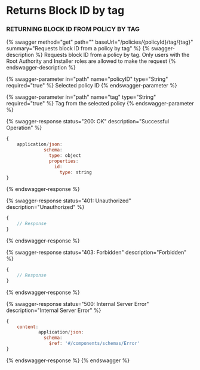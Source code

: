# Returns Block ID by tag

### RETURNING BLOCK ID FROM POLICY BY TAG

{% swagger method="get" path="" baseUrl="/policies/{policyId}/tag/{tag}" summary="Requests block ID from a policy by tag" %}
{% swagger-description %}
Requests block ID from a policy by tag. Only users with the Root Authority and Installer roles are allowed to make the request
{% endswagger-description %}

{% swagger-parameter in="path" name="policyID" type="String" required="true" %}
Selected policy ID
{% endswagger-parameter %}

{% swagger-parameter in="path" name="tag" type="String" required="true" %}
Tag from the selected policy
{% endswagger-parameter %}

{% swagger-response status="200: OK" description="Successful Operation" %}
```javascript
{
    application/json:
              schema:
                type: object
                properties:
                  id:
                    type: string
}
```
{% endswagger-response %}

{% swagger-response status="401: Unauthorized" description="Unauthorized" %}
```javascript
{
    // Response
}
```
{% endswagger-response %}

{% swagger-response status="403: Forbidden" description="Forbidden" %}
```javascript
{
    // Response
}
```
{% endswagger-response %}

{% swagger-response status="500: Internal Server Error" description="Internal Server Error" %}
```javascript
{
    content:
            application/json:
              schema:
                $ref: '#/components/schemas/Error'
}
```
{% endswagger-response %}
{% endswagger %}
